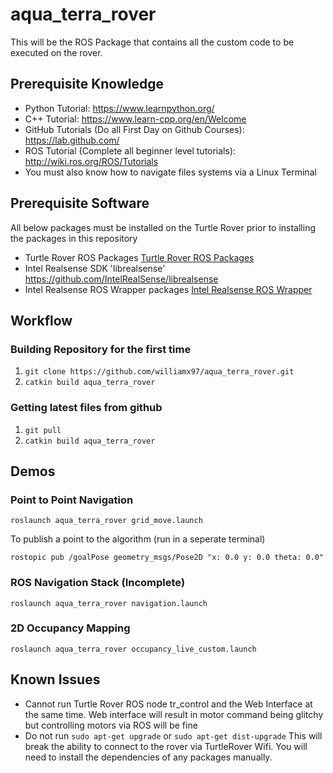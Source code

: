 # aqua_terra_rover

This will be the ROS Package that contains all the custom code to be executed on the rover.

## Prerequisite Knowledge  
* Python Tutorial: https://www.learnpython.org/
* C++ Tutorial: https://www.learn-cpp.org/en/Welcome
* GitHub Tutorials (Do all First Day on Github Courses): https://lab.github.com/
* ROS Tutorial (Complete all beginner level tutorials): http://wiki.ros.org/ROS/Tutorials
* You must also know how to navigate files systems via a Linux Terminal

## Prerequisite Software
All below packages must be installed on the Turtle Rover prior to installing the packages in this repository
* Turtle Rover ROS Packages [Turtle Rover ROS Packages](https://github.com/TurtleRover/tr_ros)
* Intel Realsense SDK 'librealsense' https://github.com/IntelRealSense/librealsense
* Intel Realsense ROS Wrapper packages [Intel Realsense ROS Wrapper](https://github.com/IntelRealSense/realsense-ros)

## Workflow
### Building Repository for the first time
1. `git clone https://github.com/williamx97/aqua_terra_rover.git`
2. `catkin build aqua_terra_rover`

### Getting latest files from github
1. `git pull`
2. `catkin build aqua_terra_rover`

## Demos
### Point to Point Navigation
`roslaunch aqua_terra_rover grid_move.launch`

To publish a point to the algorithm (run in a seperate terminal)

`rostopic pub /goalPose geometry_msgs/Pose2D "x: 0.0
y: 0.0
theta: 0.0" `


### ROS Navigation Stack (Incomplete)
`roslaunch aqua_terra_rover navigation.launch`
### 2D Occupancy Mapping 
`roslaunch aqua_terra_rover occupancy_live_custom.launch`
## Known Issues
* Cannot run Turtle Rover ROS node tr_control and the Web Interface at the same time. Web interface will result in motor command being glitchy but controlling motors via ROS will be fine
* Do not run ```sudo apt-get upgrade``` or ```sudo apt-get dist-upgrade``` This will break the ability to connect to the rover via TurtleRover Wifi. You will need to install the dependencies of any packages manually. 

